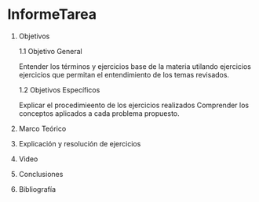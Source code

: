 # InformeTarea
1. Objetivos 
  
	1.1 Objetivo General
        
	Entender los términos y ejercicios base de la materia utilando ejercicios ejercicios que permitan el entendimiento de los temas revisados.
	
	1.2 Objetivos Específicos
        
	Explicar el procedimieento de los ejercicios realizados
	Comprender los conceptos aplicados a cada problema propuesto.
2. Marco Teórico



3. Explicación y resolución de ejercicios 


4. Video


5. Conclusiones


6. Bibliografía


